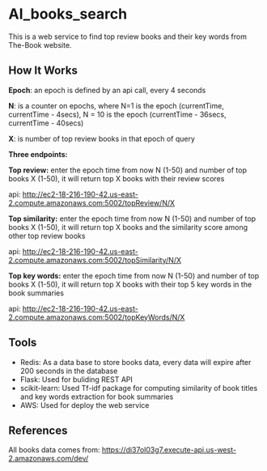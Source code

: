 # AI_books_search
This is a web service to find top review books and their key words from The-Book website.

## How It Works
**Epoch**: an epoch is defined by an api call, every 4 seconds

**N**: is a counter on epochs, where N=1 is the epoch (currentTime, currentTime - 4secs), N = 10 is the epoch (currentTime - 36secs, currentTime - 40secs)

**X**: is number of top review books in that epoch of query

**Three endpoints:**

**Top review:**  enter the epoch time from now N (1-50) and number of top books X (1-50), it will return top X books with their review scores
   
   api: http://ec2-18-216-190-42.us-east-2.compute.amazonaws.com:5002/topReview/N/X

**Top similarity:** enter the epoch time from now N (1-50) and number of top books X (1-50), it will return top X books and the similarity score among other top review books
   
   api: http://ec2-18-216-190-42.us-east-2.compute.amazonaws.com:5002/topSimilarity/N/X
   
**Top key words:** enter the epoch time from now N (1-50) and number of top books X (1-50), it will return top X books with their top 5 key words in the book summaries
   
   api: http://ec2-18-216-190-42.us-east-2.compute.amazonaws.com:5002/topKeyWords/N/X

## Tools

* Redis: As a data base to store books data, every data will expire after 200 seconds in the database
* Flask: Used for buliding REST API
* scikit-learn: Used Tf-idf package for computing similarity of book titles and key words extraction for book summaries
* AWS: Used for deploy the web service

## References
All books data comes from: https://di37ol03g7.execute-api.us-west-2.amazonaws.com/dev/ 
